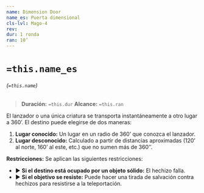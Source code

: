 ```yaml
---
name: Dimension Door
name_es: Puerta dimensional
cls-lvl: Mago-4
rev:
dur: 1 ronda
ran: 10’
---
```

# `=this.name_es`
###### (`=this.name`)

>**Duración:** `=this.dur`
>**Alcance:** `=this.ran`

El lanzador o una única criatura se transporta instantáneamente a otro lugar a 360’. El destino puede elegirse de dos maneras:
1. **Lugar conocido:** Un lugar en un radio de 360’ que conozca el lanzador.
2. **Lugar desconocido:** Calculado a partir de distancias aproximadas (120’ al norte, 160’ al este, etc.) que no sumen más de 360’’.

**Restricciones:** Se aplican las siguientes restricciones:
- ▶ **Si el destino está ocupado por un objeto sólido:** El hechizo falla.
- ▶ **Si el objetivo se resiste:** Puede hacer una tirada de salvación contra hechizos para resistirse a la teleportación.